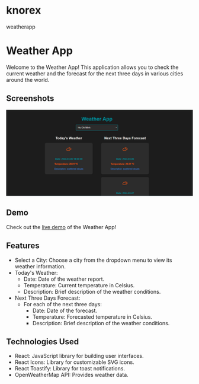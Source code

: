 # knorex
weatherapp
# Weather App

Welcome to the Weather App! This application allows you to check the current weather and the forecast for the next three days in various cities around the world.
## Screenshots
![Screenshot 1](./Images/WeatherImg.png)

## Demo

Check out the [live demo](https://knorex123.vercel.app/) of the Weather App!

## Features

- Select a City: Choose a city from the dropdown menu to view its weather information.
- Today's Weather:
  - Date: Date of the weather report.
  - Temperature: Current temperature in Celsius.
  - Description: Brief description of the weather conditions.
- Next Three Days Forecast:
  - For each of the next three days:
    - Date: Date of the forecast.
    - Temperature: Forecasted temperature in Celsius.
    - Description: Brief description of the weather conditions.

## Technologies Used

- React: JavaScript library for building user interfaces.
- React Icons: Library for customizable SVG icons.
- React Toastify: Library for toast notifications.
- OpenWeatherMap API: Provides weather data.


